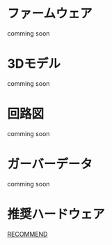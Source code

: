 # ファームウェア
comming soon
# 3Dモデル
comming soon
# 回路図
comming soon
# ガーバーデータ
comming soon

# 推奨ハードウェア
[RECOMMEND](https://github.com/fuckapi/fuckapi/blob/master/FuckapiForHardware/RECOMMEND.md)
